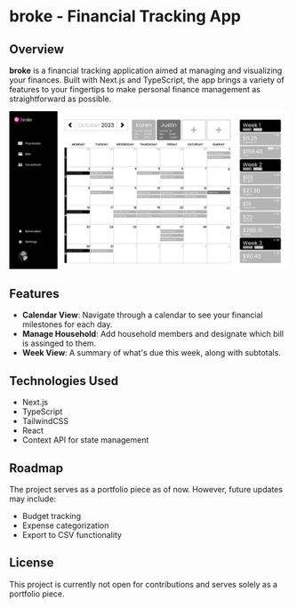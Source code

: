 # broke - Financial Tracking App

## Overview

**broke** is a financial tracking application aimed at managing and visualizing your finances. Built with Next.js and TypeScript, the app brings a variety of features to your fingertips to make personal finance management as straightforward as possible.

![App Screenshot](/broke/public/screenshot.png)

## Features

- **Calendar View**: Navigate through a calendar to see your financial milestones for each day.
- **Manage Household**: Add household members and designate which bill is assinged to them.
- **Week View**: A summary of what's due this week, along with subtotals.

## Technologies Used

- Next.js
- TypeScript
- TailwindCSS
- React
- Context API for state management

## Roadmap

The project serves as a portfolio piece as of now. However, future updates may include:

- Budget tracking
- Expense categorization
- Export to CSV functionality

## License

This project is currently not open for contributions and serves solely as a portfolio piece.